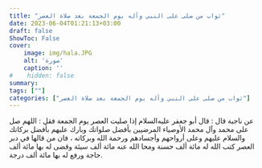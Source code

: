 ```yaml
---
title: "ثواب من صلى على النبي وآله يوم الجمعة بعد صلاة العصر"
date: 2023-06-04T01:21:13+03:00
draft: false
ShowToc: False
cover:
    image: img/hala.JPG
    alt: 'صورة'
    caption: ''
#    hidden: false
summary: 
tags: [""]
categories: ["ثواب من صلى على النبي وآله يوم الجمعة بعد صلاة العصر"]
---
```

عن ناجية قال : قال أبو جعفر عليه‌السلام إذا صليت العصر يوم الجمعة
فقل : اللهم صل على محمد وآل محمد الأوصياء المرضيين بأفضل صلواتك
وبارك عليهم بأفضل بركاتك والسلام عليهم وعلى أرواحهم وأجسادهم
ورحمة الله وبركاته ، فان من قالها في دبر العصر كتب الله له مائة ألف
حسنة ومحا الله عنه مائة ألف سيئة وقضى له بها مائة ألف حاجة ورفع
له بها مائة ألف درجة.

